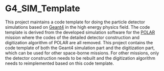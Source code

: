 # G4_SIM_Template

This project maintains a code template for doing the particle detector simulations based on [Geant4](http://geant4.web.cern.ch/) in the high energy physics field. The code template is derived from the developed simulation software for the [POLAR](http://isdc.unige.ch/polar/) mission where the codes of the detailed detector construction and digitization algorithm of POLAR are all removed. This project contains the code template of both the Geant4 simulation part and the digitization part, which can be used for other space-borne missions. For other missions, only the detector construction needs to be rebuilt and the digitization algorithm needs to reimplemented based on this code template.
